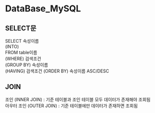 # DataBase_MySQL
## SELECT문
SELECT 속성이름  
(INTO)  
FROM table이름  
(WHERE) 검색조건  
(GROUP BY) 속성이름  
(HAVING)  검색조건
(ORDER BY) 속성이름 ASC/DESC 
## JOIN
조인 (INNER JOIN) : 기준 테이블과 조인 테이블 모두 데이터가 존재해야 조회됨  
아우터 조인 (OUTER JOIN) : 기준 테이블에만 데이터가 존재하면 조회됨
